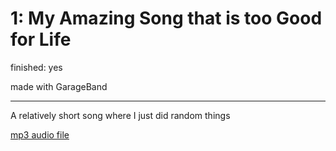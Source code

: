 # 1: My Amazing Song that is too Good for Life

finished: yes

made with GarageBand

---
A relatively short song where I just did random things


[mp3 audio file](files/mastitgfl.mp3)

